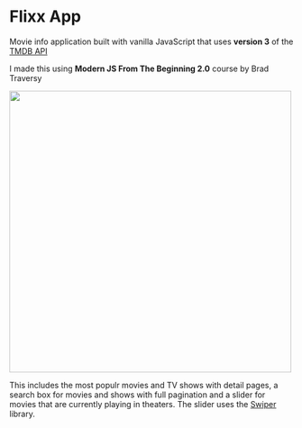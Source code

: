 # Flixx App

Movie info application built with vanilla JavaScript that uses **version 3** of the [TMDB API](https://developers.themoviedb.org/3)

I made this using **Modern JS From The Beginning 2.0** course by Brad Traversy

<img src="images/screen.jpg" width="500">

This includes the most populr movies and TV shows with detail pages, a search box for movies and shows with full pagination and a slider for movies that are currently playing in theaters. The slider uses the [Swiper](https://swiperjs.com) library.


